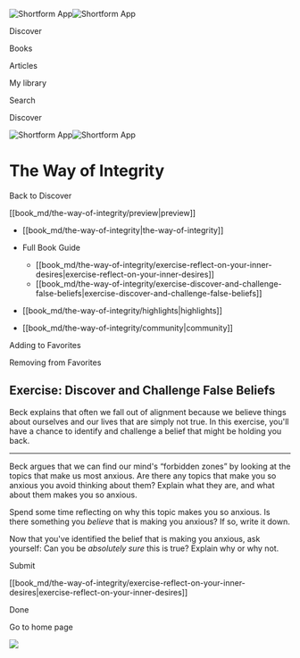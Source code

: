 ![Shortform App](/img/logo.36a2399e.svg)![Shortform App](/img/logo-dark.70c1b072.svg)

Discover

Books

Articles

My library

Search

Discover

![Shortform App](/img/logo.36a2399e.svg)![Shortform App](/img/logo-dark.70c1b072.svg)

# The Way of Integrity

Back to Discover

[[book_md/the-way-of-integrity/preview|preview]]

  * [[book_md/the-way-of-integrity|the-way-of-integrity]]
  * Full Book Guide

    * [[book_md/the-way-of-integrity/exercise-reflect-on-your-inner-desires|exercise-reflect-on-your-inner-desires]]
    * [[book_md/the-way-of-integrity/exercise-discover-and-challenge-false-beliefs|exercise-discover-and-challenge-false-beliefs]]
  * [[book_md/the-way-of-integrity/highlights|highlights]]
  * [[book_md/the-way-of-integrity/community|community]]



Adding to Favorites 

Removing from Favorites 

## Exercise: Discover and Challenge False Beliefs

Beck explains that often we fall out of alignment because we believe things about ourselves and our lives that are simply not true. In this exercise, you'll have a chance to identify and challenge a belief that might be holding you back.

* * *

Beck argues that we can find our mind's “forbidden zones” by looking at the topics that make us most anxious. Are there any topics that make you so anxious you avoid thinking about them? Explain what they are, and what about them makes you so anxious.

Spend some time reflecting on why this topic makes you so anxious. Is there something you _believe_ that is making you anxious? If so, write it down.

Now that you've identified the belief that is making you anxious, ask yourself: Can you be _absolutely sure_ this is true? Explain why or why not.

Submit 

[[book_md/the-way-of-integrity/exercise-reflect-on-your-inner-desires|exercise-reflect-on-your-inner-desires]]

Done

Go to home page 

![](https://bat.bing.com/action/0?ti=56018282&Ver=2&mid=576d5e9c-4ca9-4b50-a8b2-37e009e475da&sid=48a964a0642711eeb2d9b36fc717f5e2&vid=48a9a1e0642711eebeaf23361361f0d4&vids=0&msclkid=N&pi=0&lg=en-US&sw=800&sh=600&sc=24&nwd=1&tl=Shortform%20%7C%20Book&p=https%3A%2F%2Fwww.shortform.com%2Fapp%2Fbook%2Fthe-way-of-integrity%2Fexercise-discover-and-challenge-false-beliefs&r=&lt=1022&evt=pageLoad&sv=1&rn=445549)
